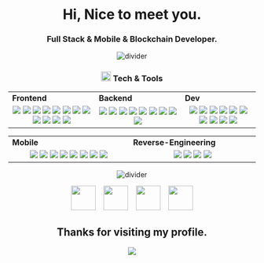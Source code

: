 <h1 align="center">
  Hi, Nice to meet you.
</h1>
<h3 align="center">
  Full Stack & Mobile & Blockchain Developer.
</h3>

<div align="center">
  <img src="https://github.com/SacredDever/SacredDever/divider1.png" alt="divider"/>
</div> 

<h3 align="center"><img src="https://github.com/SacredDever/SacredDever/code.gif" height="20"/> Tech & Tools</h3>

<div align="center" style="witdh:100%"> 
  <table>
    <tr>
      <td valign="center" width="100px"><b>Frontend<b></td>
      <td valign="center" width="100px"><b>Backend<b></td>
      <td valign="center" width="100px"><b>Dev<b></td>
    </tr>
    <tr>
      <td valign="center" align="center" width="300px">
        <img src="https://img.shields.io/badge/HTML-orange" /> 
        <img src="https://img.shields.io/badge/CSS-orange" />
        <img src="https://img.shields.io/badge/JavaScript-orange" /> 
        <img src="https://img.shields.io/badge/TypeScript-orange" />
        <img src="https://img.shields.io/badge/React-orange" /> 
        <img src="https://img.shields.io/badge/Vue-orange" /> 
        <img src="https://img.shields.io/badge/Angular-orange" /> 
        <img src="https://img.shields.io/badge/Bootstrap-orange" /> 
        <img src="https://img.shields.io/badge/Tailwind-orange" /> 
        <img src="https://img.shields.io/badge/Next-orange" /> 
        <img src="https://img.shields.io/badge/Shopify-orange" /> 
        <img src="https://img.shields.io/badge/Chart.js-orange" />
      </td>      
      <td valign="center" align="center" width="300px">
        <img src="https://img.shields.io/badge/Python-orange" /> 
        <img src="https://img.shields.io/badge/Selenium-orange" />        
        <img src="https://img.shields.io/badge/Ruby-orange" /> 
        <img src="https://img.shields.io/badge/Rails-orange" /> 
        <img src="https://img.shields.io/badge/PHP-orange" /> 
        <img src="https://img.shields.io/badge/Laravel-orange" /> 
        <img src="https://img.shields.io/badge/Node.js-orange" /> 
        <img src="https://img.shields.io/badge/Express-orange" /> 
        <img src="https://img.shields.io/badge/Nest.js-orange" /> 
      </td>
      <td valign="center" align="center" width="300px">
        <img src="https://img.shields.io/badge/AWS-orange" /> 
        <img src="https://img.shields.io/badge/CI/CD-orange" /> 
        <img src="https://img.shields.io/badge/Docker-orange" /> 
        <img src="https://img.shields.io/badge/TDD-orange" /> 
        <img src="https://img.shields.io/badge/Jira-orange" /> 
        <img src="https://img.shields.io/badge/Tezos-orange" /> 
        <img src="https://img.shields.io/badge/MySQL-orange" /> 
        <img src="https://img.shields.io/badge/NoSQL-orange" /> 
        <img src="https://img.shields.io/badge/MongoDB-orange" /> 
        <img src="https://img.shields.io/badge/PostgreSQL-orange" /> 
      </td>
    </tr>
  </table>
  
 <table>
    <tr>
<!--       <td valign="center" width="100px"><b>Blockchain<b></td> -->
      <td valign="center" width="100px"><b>Mobile<b></td>
      <td valign="center" width="100px"><b>Reverse-Engineering<b></td>
    </tr>
    <tr>
<!--       <td valign="center" align="center" width="300px">
        <img src="https://img.shields.io/badge/Web3.js-orange" /> 
        <img src="https://img.shields.io/badge/Solidity-orange" /> 
        <img src="https://img.shields.io/badge/Ethers.js-orange" /> 
        <img src="https://img.shields.io/badge/Solana-orange" /> 
        <img src="https://img.shields.io/badge/Golang-orange" /> 
        <img src="https://img.shields.io/badge/Rust-orange" /> 
        <img src="https://img.shields.io/badge/Smart Contract-orange" /> 
        <img src="https://img.shields.io/badge/Bitcoin-orange" />
      </td> -->
     <td valign="center" align="center" width="300px">
       <img src="https://img.shields.io/badge/React Native-orange" /> 
       <img src="https://img.shields.io/badge/Flutter-orange" /> 
       <img src="https://img.shields.io/badge/Swift-orange" /> 
       <img src="https://img.shields.io/badge/Object C-orange" /> 
       <img src="https://img.shields.io/badge/Kotlin-orange" /> 
       <img src="https://img.shields.io/badge/Java-orange" /> 
       <img src="https://img.shields.io/badge/Android-orange" />
       <img src="https://img.shields.io/badge/Smali-orange" />
      </td>
     <td valign="center" align="center" width="300px">
       <img src="https://img.shields.io/badge/Smali-orange" /> 
       <img src="https://img.shields.io/badge/Assembly-orange" /> 
       <img src="https://img.shields.io/badge/IDA-orange" /> 
       <img src="https://img.shields.io/badge/WinHex-orange" /> 
      </td>
    </tr>
  </table>
</div>

<!-- <div align="center">
  <img src="https://github.com/SacredDever/SacredDever/divider2.png" alt="divider"/>
</div>  -->
<!-- <div align="center">
  <img src="https://quotes-github-readme.vercel.app/api?type=horizontal&theme=dracula" alt="Readme Quotes"/>
</div> 

<div align="center">
  <img src="https://github.com/SacredDever/SacredDever/divider2.png" alt="divider"/>
</div>     -->
<!-- <div align="center">
  <img src="https://github.com/SacredDever/SacredDever/portfolio.png" alt="Portfolio"/>
</div>  -->

<div align="center">
  <img src="https://github.com/SacredDever/SacredDever/divider1.png" alt="divider"/>
</div> 

   
<!-- <p align = "center">
  <img src = "https://github-readme-streak-stats.herokuapp.com?user=SacredDever&theme=tokyonight&hide_border=true&include_all_commits=true&line_height=27">
</p> -->

<p align="center">
  <a href="mailto:sacreddever@gmail.com" target="_blank" rel="noopener noreferrer"><img src="https://img.icons8.com/fluency/2x/gmail-new.png"  width="50" /></a>
  &nbsp;&nbsp;
  <a href="https://join.skype.com/invite/w9TMQCH1igKg" target="_blank" rel="noopener noreferrer"><img src="https://img.icons8.com/color/2x/skype.png"  width="50" /></a>
  &nbsp;&nbsp;
  <a href="https://t.me/DevKingSacred" target="_blank" rel="noopener noreferrer"><img src="https://img.icons8.com/color/2x/telegram-app.png"  width="50" /></a>
  &nbsp;&nbsp;
  <a href="https://ellischan.netlify.app" target="_blank" rel="noopener noreferrer"><img src="https://img.icons8.com/nolan/2x/link.png"  width="50" /></a>
  
</p>

<h2 align="center"> Thanks for visiting my profile. </h2>
<p align="center">
  <img src="https://capsule-render.vercel.app/api?type=waving&color=gradient&height=65&section=footer"/>
</p>


